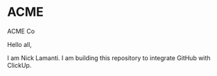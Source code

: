 # ACME
ACME Co

Hello all,

I am Nick Lamanti.  I am building this repository to integrate GitHub with ClickUp.
